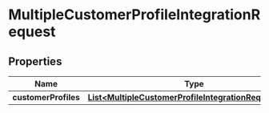 

# MultipleCustomerProfileIntegrationRequest

## Properties

Name | Type | Description | Notes
------------ | ------------- | ------------- | -------------
**customerProfiles** | [**List&lt;MultipleCustomerProfileIntegrationRequestItem&gt;**](MultipleCustomerProfileIntegrationRequestItem.md) |  |  [optional]



